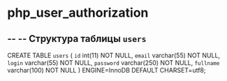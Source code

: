 # php_user_authorization


--
-- Структура таблицы `users`
--

CREATE TABLE `users` (
  `id` int(11) NOT NULL,
  `email` varchar(55) NOT NULL,
  `login` varchar(55) NOT NULL,
  `password` varchar(250) NOT NULL,
  `fullname` varchar(100) NOT NULL
) ENGINE=InnoDB DEFAULT CHARSET=utf8;
